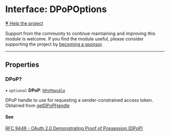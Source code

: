 # Interface: DPoPOptions

[💗 Help the project](https://github.com/sponsors/panva)

Support from the community to continue maintaining and improving this module is welcome. If you find the module useful, please consider supporting the project by [becoming a sponsor](https://github.com/sponsors/panva).

***

## Properties

### DPoP?

• `optional` **DPoP**: [`DPoPHandle`](DPoPHandle.md)

DPoP handle to use for requesting a sender-constrained access token.
Obtained from [getDPoPHandle](../functions/getDPoPHandle.md)

#### See

[RFC 9449 - OAuth 2.0 Demonstrating Proof of Possession (DPoP)](https://www.rfc-editor.org/rfc/rfc9449.html)
